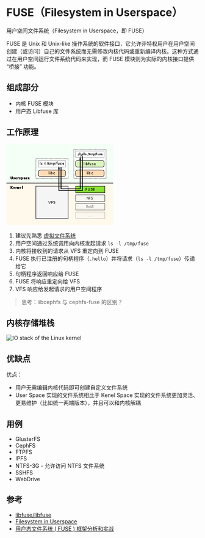 # FUSE（Filesystem in Userspace）

用户空间文件系统（Filesystem in Userspace，即 FUSE）

FUSE 是 Unix 和 Unix-like 操作系统的软件接口，它允许非特权用户在用户空间创建（或访问）自己的文件系统而无需修改内核代码或重新编译内核。这种方式通过在用户空间运行文件系统代码来实现，而 FUSE 模块则为实际的内核接口提供 “桥接” 功能。

## 组成部分

* 内核 FUSE 模块
* 用户态 Libfuse 库

## 工作原理

![FUSE](.images/FUSE.png)

1. 建议先熟悉 [虚拟文件系统](VFS.md)
2. 用户空间通过系统调用向内核发起请求 `ls -l /tmp/fuse`
3. 内核将接收到的请求从 VFS 重定向到 FUSE
4. FUSE 执行已注册的句柄程序（`.hello`）并将请求（`ls -l /tmp/fuse`）传递给它
5. 句柄程序返回响应给 FUSE
6. FUSE 将响应重定向给 VFS
7. VFS 响应给发起请求的用户空间程序

> 思考：libcephfs 与 cephfs-fuse 的区别？

## 内核存储堆栈

![IO stack of the Linux kernel](https://upload.wikimedia.org/wikipedia/commons/3/30/IO_stack_of_the_Linux_kernel.svg)

## 优缺点

优点：

* 用户无需编辑内核代码即可创建自定义文件系统
* User Space 实现的文件系统相比于 Kenel Space 实现的文件系统更加灵活、更易维护（比如统一两端版本），并且可以和内核解耦

## 用例

* GlusterFS
* CephFS
* FTPFS
* IPFS
* NTFS-3G - 允许访问 NTFS 文件系统
* SSHFS
* WebDrive

## 参考

* [libfuse/libfuse](https://github.com/libfuse/libfuse)
* [Filesystem in Userspace](https://en.wikipedia.org/wiki/Filesystem_in_Userspace)
* [用户态文件系统 ( FUSE ) 框架分析和实战](https://cloud.tencent.com/developer/article/1006138)